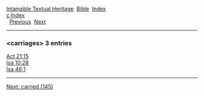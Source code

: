 [Intangible Textual Heritage](../../index)  [Bible](../index) 
[Index](index)   
[c Index](_c_)  
  [Previous](c01929)  [Next](c01931) 

------------------------------------------------------------------------

### &lt;carriages&gt; 3 entries

[Act 21:15](../kjv/act021.htm#015)  
[Isa 10:28](../kjv/isa010.htm#028)  
[Isa 46:1](../kjv/isa046.htm#001)  

------------------------------------------------------------------------

[Next: carried (145)](c01931)
